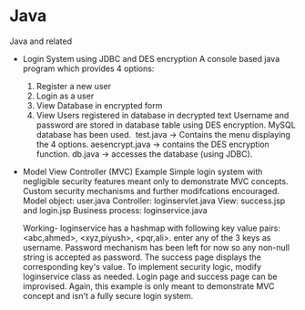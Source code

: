 # Java
Java and related

- Login System using JDBC and DES encryption
   A console based java program which provides 4 options:
   1. Register a new user
   2. Login as a user
   3. View Database in encrypted form
   4. View Users registered in database in decrypted text
  Username and password are stored in database table using DES encryption. MySQL database has been used.
  test.java -> Contains the menu displaying the 4 options.
  aesencrypt.java -> contains the DES encryption function.
  db.java -> accesses the database (using JDBC).
- Model View Controller (MVC) Example
  Simple login system with negligible security features meant only to demonstrate MVC concepts. Custom security mechanisms and further    modifcations encouraged.
  Model object: user.java
  Controller: loginservlet.java
  View: success.jsp and login.jsp
  Business process: loginservice.java
  
  Working- loginservice has a hashmap with following key value pairs: <abc,ahmed>, <xyz,piyush>, <pqr,ali>. enter any of the 3 keys as username. Password mechanism has been left for now so any non-null string is accepted as password. The success page displays the corresponding key's value. To implement security logic, modify loginservice class as needed. Login page and success page can be improvised.
  Again, this example is only meant to demonstrate MVC concept and isn't a fully secure login system.

